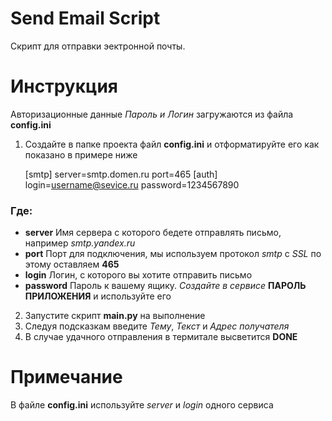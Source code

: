 # Send Email Script
Скрипт для отправки эектронной почты.

# Инструкция
Авторизационные данные *Пароль и Логин* загружаются из файла **config.ini**
1. Создайте в папке проекта файл **config.ini** и отформатируйте его как показано в примере ниже 

    
    [smtp]
    server=smtp.domen.ru
    port=465
    [auth]
    login=username@sevice.ru
    password=1234567890


### Где: 
* **server** Имя сервера с которого бедете отправлять письмо, например *smtp.yandex.ru*
* **port** Порт для подключения, мы используем протокол *smtp* c *SSL* по этому оставляем **465**
* **login** Логин, с которого вы хотите отправить письмо
* **password** Пароль к вашему ящику. *Создайте в сервисе* __ПАРОЛЬ ПРИЛОЖЕНИЯ__ и используйте его

2. Запустите скрипт **main.py** на выполнение
3. Следуя подсказкам введите  *Тему*, *Текст* и *Адрес получателя*
4. В случае удачного отправления в термитале высветится **DONE**

# Примечание
В файле **config.ini** используйте *server* и *login* одного сервиса